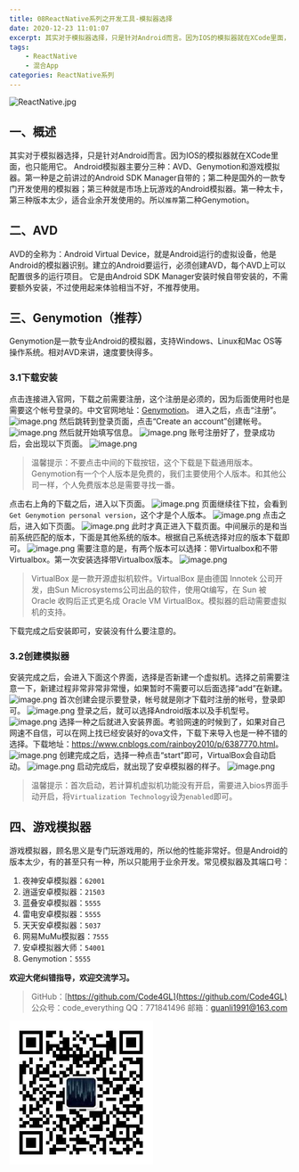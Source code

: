 ```yaml
---
title: 08ReactNative系列之开发工具-模拟器选择
date: 2020-12-23 11:01:07
excerpt: 其实对于模拟器选择，只是针对Android而言。因为IOS的模拟器就在XCode里面，也只能用它。Android模拟器主要分三种：AVD、Genymotion和游戏模拟器。第一种是之前讲过的Android SDK Manager自带的；第二种是国外的一款专门开发使用的模拟器；第三种就是市场上玩游戏的Android模拟器。第一种太卡，第三种版本太少，适合业余开发使用的。所以`推荐`第二种Genymotion。
tags:
    - ReactNative
    - 混合App
categories: ReactNative系列
---
```


![ReactNative.jpg](https://upload-images.jianshu.io/upload_images/18236822-e9d8ac4cb99f3b3f.jpg?imageMogr2/auto-orient/strip%7CimageView2/2/w/1240)

## 一、概述

其实对于模拟器选择，只是针对Android而言。因为IOS的模拟器就在XCode里面，也只能用它。
Android模拟器主要分三种：AVD、Genymotion和游戏模拟器。第一种是之前讲过的Android SDK Manager自带的；第二种是国外的一款专门开发使用的模拟器；第三种就是市场上玩游戏的Android模拟器。第一种太卡，第三种版本太少，适合业余开发使用的。所以`推荐`第二种Genymotion。

## 二、AVD

AVD的全称为：Android Virtual Device，就是Android运行的虚拟设备，他是Android的模拟器识别。建立的Android要运行，必须创建AVD，每个AVD上可以配置很多的运行项目。
它是由Android SDK Manager安装时候自带安装的，不需要额外安装，不过使用起来体验相当不好，不推荐使用。

## 三、Genymotion（推荐）

Genymotion是一款专业Android的模拟器，支持Windows、Linux和Mac OS等操作系统。相对AVD来讲，速度要快得多。

### 3.1下载安装

点击连接进入官网，下载之前需要注册，这个注册是必须的，因为后面使用时也是需要这个帐号登录的。中文官网地址：[Genymotion](http://www.genymotion.net/)。
进入之后，点击“注册”。
![image.png](https://upload-images.jianshu.io/upload_images/18236822-525e9e2ff278333a.png?imageMogr2/auto-orient/strip%7CimageView2/2/w/1240)
然后跳转到登录页面，点击“Create an account”创建帐号。
![image.png](https://upload-images.jianshu.io/upload_images/18236822-64b93f2dcb9efe2d.png?imageMogr2/auto-orient/strip%7CimageView2/2/w/1240)
然后就开始填写信息。
![image.png](https://upload-images.jianshu.io/upload_images/18236822-b25043d5b02bfa2f.png?imageMogr2/auto-orient/strip%7CimageView2/2/w/1240)
账号注册好了，登录成功后，会出现以下页面。
![image.png](https://upload-images.jianshu.io/upload_images/18236822-187fec64c220449b.png?imageMogr2/auto-orient/strip%7CimageView2/2/w/1240)
> 温馨提示：不要点击中间的下载按钮，这个下载是下载通用版本。Genymotion有一个个人版本是免费的，我们主要使用个人版本。和其他公司一样，个人免费版本总是需要寻找一番。

点击右上角的下载之后，进入以下页面。
![image.png](https://upload-images.jianshu.io/upload_images/18236822-35af79fd8424cf4a.png?imageMogr2/auto-orient/strip%7CimageView2/2/w/1240)
页面继续往下拉，会看到`Get Genymotion personal version`，这个才是个人版本。
![image.png](https://upload-images.jianshu.io/upload_images/18236822-873af972b9f7631d.png?imageMogr2/auto-orient/strip%7CimageView2/2/w/1240)
点击之后，进入如下页面。
![image.png](https://upload-images.jianshu.io/upload_images/18236822-6eb7f80302a44962.png?imageMogr2/auto-orient/strip%7CimageView2/2/w/1240)
此时才真正进入下载页面。中间展示的是和当前系统匹配的版本，下面是其他系统的版本。根据自己系统选择对应的版本下载即可。
![image.png](https://upload-images.jianshu.io/upload_images/18236822-768236cb565e00f1.png?imageMogr2/auto-orient/strip%7CimageView2/2/w/1240)
需要注意的是，有两个版本可以选择：带Virtualbox和不带Virtualbox。第一次安装选择带Virtualbox版本。
![image.png](https://upload-images.jianshu.io/upload_images/18236822-9f7e8731998b1295.png?imageMogr2/auto-orient/strip%7CimageView2/2/w/1240)
> VirtualBox 是一款开源虚拟机软件。VirtualBox 是由德国 Innotek 公司开发，由Sun Microsystems公司出品的软件，使用Qt编写，在 Sun 被 Oracle 收购后正式更名成 Oracle VM VirtualBox。模拟器的启动需要虚拟机的支持。

下载完成之后安装即可，安装没有什么要注意的。

### 3.2创建模拟器

安装完成之后，会进入下面这个界面，选择是否新建一个虚拟机。选择之前需要注意一下，新建过程非常非常非常慢，如果暂时不需要可以后面选择“add”在新建。
![image.png](https://upload-images.jianshu.io/upload_images/18236822-ed310addc377d918.png?imageMogr2/auto-orient/strip%7CimageView2/2/w/1240)
首次创建会提示要登录，帐号就是刚才下载时注册的帐号，登录即可。
![image.png](https://upload-images.jianshu.io/upload_images/18236822-47c736e157c1d024.png?imageMogr2/auto-orient/strip%7CimageView2/2/w/1240)
登录之后，就可以选择Android版本以及手机型号。
![image.png](https://upload-images.jianshu.io/upload_images/18236822-75040177e8677589.png?imageMogr2/auto-orient/strip%7CimageView2/2/w/1240)
选择一种之后就进入安装界面。考验网速的时候到了，如果对自己网速不自信，可以在网上找已经安装好的ova文件，下载下来导入也是一种不错的选择。下载地址：<https://www.cnblogs.com/rainboy2010/p/6387770.html>。
![image.png](https://upload-images.jianshu.io/upload_images/18236822-3c132eab9f1bd1e0.png?imageMogr2/auto-orient/strip%7CimageView2/2/w/1240)
创建完成之后，选择一种点击“start”即可，VirtualBox会自动启动。
![image.png](https://upload-images.jianshu.io/upload_images/18236822-c71f4c7389980314.png?imageMogr2/auto-orient/strip%7CimageView2/2/w/1240)
启动完成后，就出现了安卓模拟器的样子。
![image.png](https://upload-images.jianshu.io/upload_images/18236822-2a3118754e3ff1dc.png?imageMogr2/auto-orient/strip%7CimageView2/2/w/1240)
> 温馨提示：首次启动，若计算机虚拟机功能没有开启，需要进入bios界面手动开启，将`Virtualization Technology`设为`enabled`即可。

## 四、游戏模拟器

游戏模拟器，顾名思义是专门玩游戏用的，所以他的性能非常好。但是Android的版本太少，有的甚至只有一种，所以只能用于业余开发。常见模拟器及其端口号：

1. 夜神安卓模拟器：`62001`
2. 逍遥安卓模拟器：`21503`
3. 蓝叠安卓模拟器：`5555`
4. 雷电安卓模拟器：`5555`
5. 天天安卓模拟器：`5037`
6. 网易MuMu模拟器：`7555`
7. 安卓模拟器大师：`54001`
8. Genymotion：`5555`

**欢迎大佬纠错指导，欢迎交流学习。**

>GitHub：[https://github.com/Code4GL](https://github.com/Code4GL)
公众号：code_everything
QQ：771841496
邮箱：guanli1991@163.com

![code_everything](/images/code_everything.jpg)
